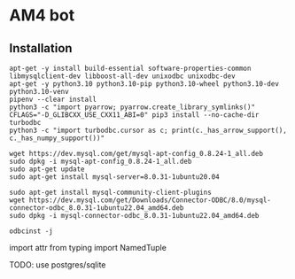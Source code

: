 # AM4 bot

## Installation
```
apt-get -y install build-essential software-properties-common libmysqlclient-dev libboost-all-dev unixodbc unixodbc-dev
apt-get -y python3.10 python3.10-pip python3.10-wheel python3.10-dev python3.10-venv
pipenv --clear install
python3 -c "import pyarrow; pyarrow.create_library_symlinks()"
CFLAGS="-D_GLIBCXX_USE_CXX11_ABI=0" pip3 install --no-cache-dir turbodbc
python3 -c "import turbodbc.cursor as c; print(c._has_arrow_support(), c._has_numpy_support())"

wget https://dev.mysql.com/get/mysql-apt-config_0.8.24-1_all.deb
sudo dpkg -i mysql-apt-config_0.8.24-1_all.deb
sudo apt-get update
sudo apt-get install mysql-server=8.0.31-1ubuntu20.04

sudo apt-get install mysql-community-client-plugins
wget https://dev.mysql.com/get/Downloads/Connector-ODBC/8.0/mysql-connector-odbc_8.0.31-1ubuntu22.04_amd64.deb
sudo dpkg -i mysql-connector-odbc_8.0.31-1ubuntu22.04_amd64.deb

odbcinst -j
```

import attr
from typing import NamedTuple

TODO: use postgres/sqlite

<!-- wget https://dev.mysql.com/get/Downloads/Connector-ODBC/8.0/mysql-connector-odbc-8.0.31-linux-glibc2.27-x86-64bit.tar.gz
tar -xvf mysql-connector-odbc-8.0.31-linux-glibc2.27-x86-64bit.tar.gz
cd mysql-connector-odbc-8.0.31-linux-glibc2.27-x86-64bit
sudo cp bin/* /usr/local/bin
sudo cp -r lib/* /usr/local/lib
sudo myodbc-installer -a -d -n "MySQL ODBC 8.0 Driver" -t "Driver=/usr/local/lib/libmyodbc8w.so"
sudo myodbc-installer -a -d -n "MySQL ODBC 8.0" -t "Driver=/usr/local/lib/libmyodbc8a.so" -->